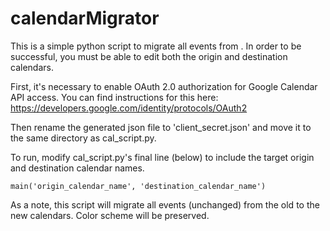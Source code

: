 # calendarMigrator #

This is a simple python script to migrate all events from . In order to be successful, you must be able to edit both the origin and destination calendars. 

First, it's necessary to enable OAuth 2.0 authorization for Google Calendar API access. You can find instructions for this here: https://developers.google.com/identity/protocols/OAuth2

Then rename the generated json file to 'client_secret.json' and move it to the same directory as cal_script.py. 

To run, modify cal_script.py's final line (below) to include the target origin and destination calendar names. 

<pre><code>main('origin_calendar_name', 'destination_calendar_name')</pre></code>

As a note, this script will migrate all events (unchanged) from the old to the new calendars. Color scheme will be preserved. 

